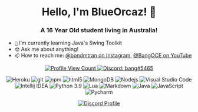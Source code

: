 
<h1 align="center">Hello, I'm BlueOrcaz! 👋</h1>

<h3 align="center">A 16 Year Old student living in Australia!</h3>

- `🔭` I’m currently learning Java's Swing Toolkit
- `😎` Ask me about anything!
- `📫` How to reach me: [@bondmtran on Instagram](https://www.instagram.com/bondmtran/), [@BangOCE on YouTube](https://www.youtube.com/channel/UCxbJH5cCtnxyKxMoUkjVifg)


<p align="center">
  <a href="https://github.com/DiscordAnaxes">
    <img src="https://komarev.com/ghpvc/?username=BlueOrcaz&style=flat-square&label=Profile%20Views&logo=github" alt="Profile View Count"/>
  </a>
  </a>
  <a href="https://discord.com/users/567885938160697377">
    <img src="https://img.shields.io/badge/bang%235465-%237289da?logo=discord&style=flat-square" alt="Discord: bang#5465"/>
  </a>
</p>


  <p align="center">
 <img alt="Heroku" src="https://img.shields.io/badge/-Heroku-430098?style=flat-square&logo=heroku&logoColor=white" />
 <img alt="git" src="https://img.shields.io/badge/-Git-F05032?style=flat-square&logo=git&logoColor=white" />
 <img alt="npm" src="https://img.shields.io/badge/-NPM-CB3837?style=flat-square&logo=npm&logoColor=white" />
 <img alt="html5" src="https://img.shields.io/badge/-HTML5-E34F26?style=flat-square&logo=html5&logoColor=white" />
 <img alt="MongoDB" src="https://img.shields.io/badge/-MongoDB-13aa52?style=flat-square&logo=mongodb&logoColor=white" />
 <img alt="Nodejs" src="https://img.shields.io/badge/-Nodejs-43853d?style=flat-square&logo=Node.js&logoColor=white" />
 <img alt="Visual Studio Code" src="https://img.shields.io/badge/-vscode-0078d7?style=flat-square&logo=visualstudiocode&logoColor=white" />
 <img alt="Intellij IDEA" src="https://img.shields.io/badge/-intellij-D0A384?style=flat-square&logo=intellijidea&logoColor=white" />
 <img alt="Python 3.9" src="https://img.shields.io/badge/-Python-217346?style=flat-square&logo=python&logoColor=white" />
 <img alt = "Lua" src="https://img.shields.io/badge/-Lua-2C2D72?style=flat-square&logo=lua&logoColor=white" />
  <img alt = "Markdown" src="https://img.shields.io/badge/Markdown-000000?style=flat-square&logo=markdown&logoColor=white" />
  <img alt ="Java" src="https://img.shields.io/badge/Java-ED8B00?style=flat-square&logo=openjdk&logoColor=white" />
  <img alt="JavaScript" src="https://img.shields.io/badge/JavaScript-323330?style=flat-square&logo=javascript&logoColor=F7DF1E" />
  <img alt="Pycharm" src="https://img.shields.io/badge/PyCharm-000000.svg?&style=flat-square&logo=PyCharm&logoColor=white" />
 </p>
</details>


<p align="center">
  <a href="https://discord.com/users/362542194072092673">
    <img src="https://lanyard-profile-readme.vercel.app/api/362542194072092673?bg=0a0f16" alt="Discord Profile"/>
  </a>
</p>
 




